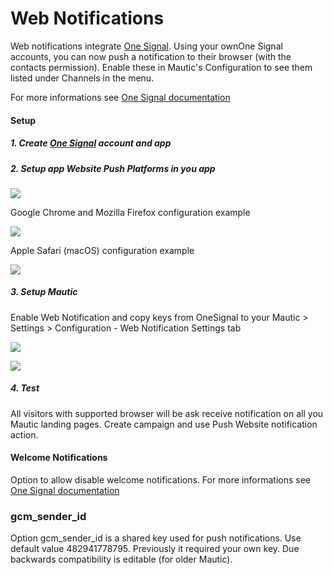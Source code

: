 # Web Notifications

Web notifications integrate [One Signal](https://onesignal.com/). Using your ownOne Signal accounts, you can now push a notification to their browser (with the contacts permission). Enable these in Mautic's Configuration to see them listed under Channels in the menu.

For more informations see [One Signal documentation](https//documentation.onesignal.com/docs/web-push-setup)

#### Setup

##### 1. Create [One Signal](https://onesignal.com/) account and app

##### 2. Setup app Website Push Platforms in you app

![](/notifications/notification-setup1.PNG)

Google Chrome and Mozilla Firefox configuration example

![](/notifications/notification-setup2.PNG)

Apple Safari (macOS) configuration example

![](/notifications/notification-setup3.PNG)

##### 3. Setup Mautic

Enable Web Notification and copy keys from OneSignal to your Mautic > Settings > Configuration - Web Notification Settings tab

![](/notifications/notification-setup4.PNG)

![](/notifications/notification-setup5.PNG)

##### 4. Test

All visitors with supported browser will be ask receive notification on all you Mautic landing pages. Create campaign and use Push Website notification action.

#### Welcome Notifications

Option to allow disable welcome notifications.
For more informations see [One Signal documentation](https://documentation.onesignal.com/docs/welcome-notifications)

### gcm_sender_id

Option gcm_sender_id is a shared key used for push notifications.
Use default value 482941778795. Previously it required your own key. Due backwards compatibility is editable (for older Mautic).
